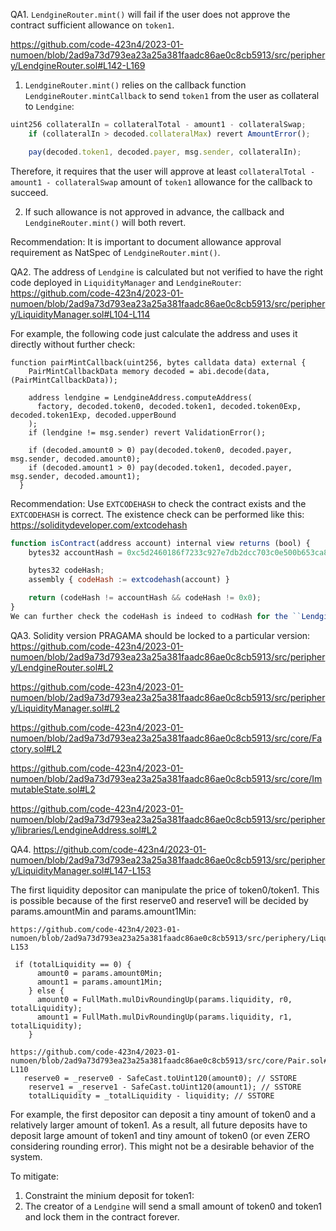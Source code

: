 QA1. ``LendgineRouter.mint()`` will fail if the user does not approve the contract sufficient allowance on ``token1``.

https://github.com/code-423n4/2023-01-numoen/blob/2ad9a73d793ea23a25a381faadc86ae0c8cb5913/src/periphery/LendgineRouter.sol#L142-L169

1) ``LendgineRouter.mint()`` relies on the callback function ``LendgineRouter.mintCallback`` to send ``token1`` from the user as collateral to ``Lendgine``:
```javascript
uint256 collateralIn = collateralTotal - amount1 - collateralSwap;
    if (collateralIn > decoded.collateralMax) revert AmountError();

    pay(decoded.token1, decoded.payer, msg.sender, collateralIn);
```
Therefore, it requires that the user will approve at least ``collateralTotal - amount1 - collateralSwap`` amount of ``token1`` allowance for the callback to succeed. 

2) If such allowance is not approved in advance, the callback and ``LendgineRouter.mint()`` will both revert.

Recommendation:  It is important to document allowance approval requirement as NatSpec of ``LendgineRouter.mint()``.

QA2. The address of ``Lendgine`` is calculated but not verified to have the right code deployed in ``LiquidityManager`` and ``LendgineRouter``:
https://github.com/code-423n4/2023-01-numoen/blob/2ad9a73d793ea23a25a381faadc86ae0c8cb5913/src/periphery/LiquidityManager.sol#L104-L114

For example, the following code just calculate the address and uses it directly without further check:
```
function pairMintCallback(uint256, bytes calldata data) external {
    PairMintCallbackData memory decoded = abi.decode(data, (PairMintCallbackData));

    address lendgine = LendgineAddress.computeAddress(
      factory, decoded.token0, decoded.token1, decoded.token0Exp, decoded.token1Exp, decoded.upperBound
    );
    if (lendgine != msg.sender) revert ValidationError();

    if (decoded.amount0 > 0) pay(decoded.token0, decoded.payer, msg.sender, decoded.amount0);
    if (decoded.amount1 > 0) pay(decoded.token1, decoded.payer, msg.sender, decoded.amount1);
  }
```

Recommendation: Use `` EXTCODEHASH `` to check the contract exists and the  ``EXTCODEHASH`` is correct. The existence check can be performed like this:
https://soliditydeveloper.com/extcodehash
```javascript
function isContract(address account) internal view returns (bool) {
    bytes32 accountHash = 0xc5d2460186f7233c927e7db2dcc703c0e500b653ca82273b7bfad8045d85a470;

    bytes32 codeHash;    
    assembly { codeHash := extcodehash(account) }

    return (codeHash != accountHash && codeHash != 0x0);
}
We can further check the codeHash is indeed to codHash for the ``Lendgine``. 


``` 

QA3. Solidity version PRAGAMA should be locked to a particular version:
https://github.com/code-423n4/2023-01-numoen/blob/2ad9a73d793ea23a25a381faadc86ae0c8cb5913/src/periphery/LendgineRouter.sol#L2

https://github.com/code-423n4/2023-01-numoen/blob/2ad9a73d793ea23a25a381faadc86ae0c8cb5913/src/periphery/LiquidityManager.sol#L2

https://github.com/code-423n4/2023-01-numoen/blob/2ad9a73d793ea23a25a381faadc86ae0c8cb5913/src/core/Factory.sol#L2

https://github.com/code-423n4/2023-01-numoen/blob/2ad9a73d793ea23a25a381faadc86ae0c8cb5913/src/core/ImmutableState.sol#L2

https://github.com/code-423n4/2023-01-numoen/blob/2ad9a73d793ea23a25a381faadc86ae0c8cb5913/src/periphery/libraries/LendgineAddress.sol#L2

QA4. https://github.com/code-423n4/2023-01-numoen/blob/2ad9a73d793ea23a25a381faadc86ae0c8cb5913/src/periphery/LiquidityManager.sol#L147-L153

The first liquidity depositor can manipulate the price of token0/token1. This is possible because of the first reserve0 and reserve1 will be decided by params.amountMin and params.amount1Min:

```
https://github.com/code-423n4/2023-01-numoen/blob/2ad9a73d793ea23a25a381faadc86ae0c8cb5913/src/periphery/LiquidityManager.sol#L147-L153

 if (totalLiquidity == 0) {
      amount0 = params.amount0Min;
      amount1 = params.amount1Min;
    } else {
      amount0 = FullMath.mulDivRoundingUp(params.liquidity, r0, totalLiquidity);
      amount1 = FullMath.mulDivRoundingUp(params.liquidity, r1, totalLiquidity);
    }

https://github.com/code-423n4/2023-01-numoen/blob/2ad9a73d793ea23a25a381faadc86ae0c8cb5913/src/core/Pair.sol#L108-L110
   reserve0 = _reserve0 - SafeCast.toUint120(amount0); // SSTORE
    reserve1 = _reserve1 - SafeCast.toUint120(amount1); // SSTORE
    totalLiquidity = _totalLiquidity - liquidity; // SSTORE

```

For example, the first depositor can deposit a tiny amount of token0  and a relatively larger amount of token1. As a result, all future deposits have to deposit large amount of token1 and tiny amount of token0 (or even ZERO considering rounding error). This might not be a desirable behavior of the system.

To mitigate:
1) Constraint the minium deposit for token1:
2) The creator of a ``Lendgine`` will send a small amount of token0 and token1 and lock them in the contract forever. 




 



